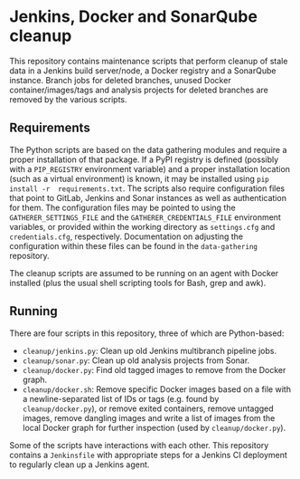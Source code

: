 # Jenkins, Docker and SonarQube cleanup

This repository contains maintenance scripts that perform cleanup of stale data 
in a Jenkins build server/node, a Docker registry and a SonarQube instance. 
Branch jobs for deleted branches, unused Docker container/images/tags and 
analysis projects for deleted branches are removed by the various scripts.

## Requirements

The Python scripts are based on the data gathering modules and require a proper 
installation of that package. If a PyPI registry is defined (possibly with 
a `PIP_REGISTRY` environment variable) and a proper installation location (such 
as a virtual environment) is known, it may be installed using `pip install -r 
requirements.txt`. The scripts also require configuration files that point to 
GitLab, Jenkins and Sonar instances as well as authentication for them. The 
configuration files may be pointed to using the `GATHERER_SETTINGS_FILE` and 
the `GATHERER_CREDENTIALS_FILE` environment variables, or provided within the 
working directory as `settings.cfg` and `credentials.cfg`, respectively. 
Documentation on adjusting the configuration within these files can be found in 
the `data-gathering` repository.

The cleanup scripts are assumed to be running on an agent with Docker installed 
(plus the usual shell scripting tools for Bash, grep and awk).

## Running

There are four scripts in this repository, three of which are Python-based:

- `cleanup/jenkins.py`: Clean up old Jenkins multibranch pipeline jobs.
- `cleanup/sonar.py`: Clean up old analysis projects from Sonar.
- `cleanup/docker.py`: Find old tagged images to remove from the Docker graph.
- `cleanup/docker.sh`: Remove specific Docker images based on a file with 
  a newline-separated list of IDs or tags (e.g. found by `cleanup/docker.py`), 
  or remove exited containers, remove untagged images, remove dangling images 
  and write a list of images from the local Docker graph for further inspection 
  (used by `cleanup/docker.py`).

Some of the scripts have interactions with each other. This repository contains 
a `Jenkinsfile` with appropriate steps for a Jenkins CI deployment to regularly 
clean up a Jenkins agent.
